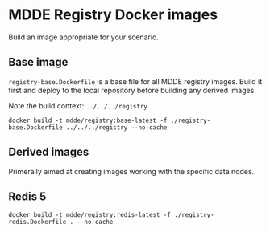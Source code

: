 # MDDE Registry Docker images

Build an image appropriate for your scenario.

## Base image

`registry-base.Dockerfile` is a base file for all MDDE registry images. Build it first and deploy to the local repository before building any derived images.

Note the build context: `../../../registry`

`docker build -t mdde/registry:base-latest -f ./registry-base.Dockerfile ../../../registry --no-cache`

## Derived images

Primerally aimed at creating images working with the specific data nodes.

## Redis 5

`docker build -t mdde/registry:redis-latest -f ./registry-redis.Dockerfile . --no-cache`